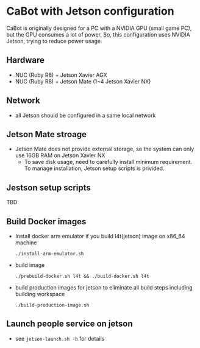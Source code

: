 # CaBot with Jetson configuration

CaBot is originally designed for a PC with a NVIDIA GPU (small game PC), but the GPU consumes a lot of power.
So, this configuration uses NVIDIA Jetson, trying to reduce power usage.

## Hardware
- NUC (Ruby R8) + Jetson Xavier AGX
- NUC (Ruby R8) + Jetson Mate (1~4 Jetson Xavier NX)

## Network
- all Jetson should be configured in a same local network

## Jetson Mate stroage
- Jetson Mate does not provide external storage, so the system can only use 16GB RAM on Jetson Xavier NX
  - To save disk usage, need to carefully install minimum requirement. To manage installation, Jetson setup scripts is privided.

## Jestson setup scripts
TBD

## Build Docker images
- Install docker arm emulator if you build l4t(jetson) image on x86_64 machine
  ```
  ./install-arm-emulator.sh
  ```
- build image
  ```
  ./prebuild-docker.sh l4t && ./build-docker.sh l4t 
  ```
- build production images for jetson to eliminate all build steps including building workspace 
  ```
  ./build-production-image.sh
  ```

## Launch people service on jetson

- see `jetson-launch.sh -h` for details


